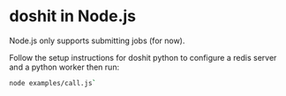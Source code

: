 # doshit in Node.js
Node.js only supports submitting jobs (for now).

Follow the setup instructions for doshit python to configure a redis server and a python worker then run:

``` bash
node examples/call.js`
```

